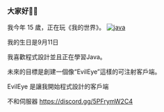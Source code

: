### 大家好💫💫
我今年 15 歲，正在玩《我的世界》。
[![java](https://github-readme-stats.vercel.app/api/top-langs/?username={TrueMyL}
)](https://github.com/anuraghazra/github-readme-stats)


我的生日是9月11日


我喜歡程式設計並且正在學習Java。


未來的目標是創建一個像“EvilEye”這樣的可注射客戶端。


EvilEye 是讓我開始程式設計的客戶端


不和伺服器
https://discord.gg/5PFrymW2C4
